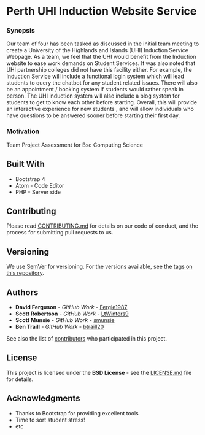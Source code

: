 # **Perth UHI Induction Website Service**



### Synopsis

Our team of four has been tasked as discussed in the initial team meeting to create a University of the Highlands and Islands (UHI) Induction Service Webpage.  As a team, we feel that the UHI would benefit from the Induction website to ease work demands on Student Services. It was also noted that UHI partnership colleges did not have this facility either. For example, the Induction Service will include a functional login system which will lead students to query the chatbot for any student related issues. There will also be an appointment / booking system if students would rather speak in person. The UHI induction system will also include a blog system for students to get to know each other before starting. Overall, this will provide an interactive experience for new students , and will allow individuals who have questions to be answered sooner before starting their first day.  

### Motivation

Team Project Assessment for Bsc Computing Science

## Built With

* Bootstrap 4
* Atom - Code Editor
* PHP - Server side

## Contributing

Please read [CONTRIBUTING.md](CONTRIBUTING.md) for details on our code of conduct, and the process for submitting pull requests to us.

## Versioning

We use [SemVer](http://semver.org/) for versioning. For the versions available, see the [tags on this repository](https://github.com/your/project/tags).

## Authors

* **David Ferguson** -  *GitHub Work* - [Fergie1987](https://github.com/Fergie1987)
* **Scott Robertson** - *GitHub Work* - [LtWinters9](https://github.com/LtWinters9)
* **Scott Munsie**  -   *GitHub Work* - [smunsie](https://github.com/smunsie)
* **Ben Traill**  -     *GitHub Work* - [btraill20](https://github.com/btraill20)



See also the list of [contributors](https://github.com/LtWinters9/induction-website-project/graphs/contributors) who participated in this project.

## License

This project is licensed under the **BSD License** - see the [LICENSE.md](LICENSE.md) file for details.

## Acknowledgments

* Thanks to Bootstrap for providing excellent tools
* Time to sort student stress!
* etc
